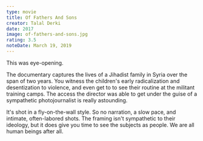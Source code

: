 ```yaml
---
type: movie
title: Of Fathers And Sons
creator: Talal Derki
date: 2017
image: of-fathers-and-sons.jpg
rating: 3.5
noteDate: March 19, 2019
---
```

This was eye-opening.

The documentary captures the lives of a Jihadist family in Syria over the span of two years. You witness the children's early radicalization and desentization to violence, and even get to to see their routine at the militant training camps. The access the director was able to get under the guise of a sympathetic photojournalist is really astounding.

It's shot in a fly-on-the-wall style. So no narration, a slow pace, and intimate, often-labored shots. The framing isn't sympathetic to their ideology, but it does give you time to see the subjects as people. We are all human beings after all.
